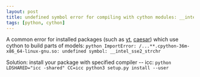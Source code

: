 ```yaml
---
layout: post
title: undefined symbol error for compiling with cython modules: __intel_sse2_strchr
tags: [python, cython]
---
```


A common error for installed packages (such as [yt](https://yt-project.org/), [caesar](https://bitbucket.org/desika/caesar/)) which use cython to build parts of models:
`python
ImportError: /...**.cpython-36m-x86_64-linux-gnu.so: undefined symbol: __intel_sse2_strchr
`

Solution:
install your package with specified compiler -- icc:
`python
LDSHARED="icc -shared" CC=icc python3 setup.py install --user
`